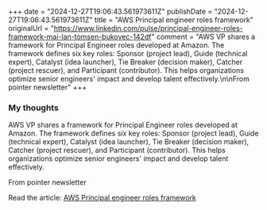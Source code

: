 +++
date = "2024-12-27T19:06:43.561973611Z"
publishDate = "2024-12-27T19:06:43.561973611Z"
title = "AWS Principal engineer roles framework"
originalUrl = "https://www.linkedin.com/pulse/principal-engineer-roles-framework-mai-lan-tomsen-bukovec-142df"
comment = "AWS VP shares a framework for Principal Engineer roles developed at Amazon. The framework defines six key roles: Sponsor (project lead), Guide (technical expert), Catalyst (idea launcher), Tie Breaker (decision maker), Catcher (project rescuer), and Participant (contributor). This helps organizations optimize senior engineers' impact and develop talent effectively.\n\nFrom pointer newsletter"
+++

### My thoughts

AWS VP shares a framework for Principal Engineer roles developed at Amazon. The framework defines six key roles: Sponsor (project lead), Guide (technical expert), Catalyst (idea launcher), Tie Breaker (decision maker), Catcher (project rescuer), and Participant (contributor). This helps organizations optimize senior engineers' impact and develop talent effectively.

From pointer newsletter

Read the article: [AWS Principal engineer roles framework](https://www.linkedin.com/pulse/principal-engineer-roles-framework-mai-lan-tomsen-bukovec-142df)
